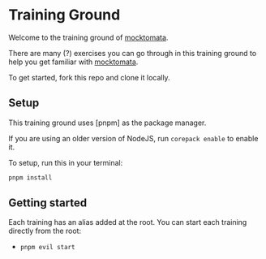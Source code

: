 # Training Ground

Welcome to the training ground of [mocktomata].

There are many (?) exercises you can go through in this training ground to help you get familiar with [mocktomata].

To get started, fork this repo and clone it locally.

## Setup

This training ground uses [pnpm] as the package manager.

If you are using an older version of NodeJS,
run `corepack enable` to enable it.

To setup, run this in your terminal:

```sh
pnpm install
```

## Getting started

Each training has an alias added at the root.
You can start each training directly from the root:

- `pnpm evil start`

[mocktomata]: https://github.com/mocktomata/mocktomata
